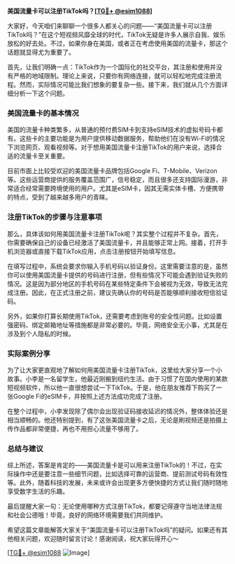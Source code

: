 **美国流量卡可以注册TikTok吗？[[TG💪+ @esim1088](https://t.me/s/esim1088)]**

大家好，今天咱们来聊聊一个很多人都关心的问题——“美国流量卡可以注册TikTok吗？”在这个短视频风靡全球的时代，TikTok无疑是许多人展示自我、娱乐放松的好去处。不过，如果你身在美国，或者正在考虑使用美国的流量卡，那这个话题就显得尤为重要了。

首先，让我们明确一点：TikTok作为一个国际化的社交平台，其注册和使用并没有严格的地域限制。理论上来说，只要你有网络连接，就可以轻松地完成注册流程。然而，实际情况可能比我们想象的要复杂一些。接下来，我们就从几个方面详细分析一下这个问题。

### 美国流量卡的基本情况

美国的流量卡种类繁多，从普通的预付费SIM卡到支持eSIM技术的虚拟号码卡都有。这些卡的主要功能是为用户提供移动数据服务，帮助他们在没有Wi-Fi的情况下浏览网页、观看视频等。对于想用美国流量卡注册TikTok的用户来说，选择合适的流量卡至关重要。

目前市面上比较受欢迎的美国流量卡品牌包括Google Fi、T-Mobile、Verizon等。这些运营商提供的服务覆盖范围广，信号稳定，而且很多还支持国际漫游，非常适合经常需要跨境使用的用户。尤其是eSIM卡，因其无需实体卡槽、方便携带的特点，受到了越来越多用户的青睐。

### 注册TikTok的步骤与注意事项

那么，具体该如何用美国流量卡注册TikTok呢？其实整个过程并不复杂。首先，你需要确保自己的设备已经激活了美国流量卡，并且能够正常上网。接着，打开手机浏览器或直接下载TikTok应用，点击注册按钮开始填写信息。

在填写过程中，系统会要求你输入手机号码以验证身份。这里需要注意的是，虽然你可以使用美国流量卡提供的号码进行注册，但有些情况下可能会遇到验证失败的情况。这是因为部分地区的手机号码在某些特定条件下会被视为无效，导致无法完成注册。因此，在正式注册之前，建议先确认你的号码是否能够顺利接收短信验证码。

另外，如果你打算长期使用TikTok，还需要考虑到账号的安全性问题。比如设置强密码、绑定邮箱地址等措施都是非常必要的。毕竟，网络安全无小事，尤其是在涉及到个人隐私的时候。

### 实际案例分享

为了让大家更直观地了解如何用美国流量卡注册TikTok，这里给大家分享一个小故事。小李是一名留学生，他最近刚搬到纽约生活。由于习惯了在国内使用的某款短视频软件，所以他一直很想尝试一下TikTok。于是，他在朋友推荐下购买了一张Google Fi的eSIM卡，并按照上述方法成功完成了注册。

在整个过程中，小李发现除了偶尔会出现验证码接收延迟的情况外，整体体验还是相当顺畅的。他还特别提到，有了这张美国流量卡之后，无论是刷视频还是拍摄上传作品都非常便捷，再也不用担心流量不够用了。

### 总结与建议

综上所述，答案是肯定的——美国流量卡是可以用来注册TikTok的！不过，在实际操作中还是要注意一些细节问题，比如选择可靠的运营商、提前测试号码有效性等。此外，随着科技的发展，未来或许会出现更多方便快捷的方式让我们随时随地享受数字生活的乐趣。

最后提醒大家一句：无论使用哪种方式注册TikTok，都要记得遵守当地法律法规和社会公德哦！毕竟，良好的网络环境需要我们共同维护。

希望这篇文章能解答大家关于“美国流量卡可以注册TikTok吗”的疑问。如果还有其他相关问题，欢迎随时留言讨论！感谢阅读，祝大家玩得开心～

[[TG💪+ @esim1088](https://t.me/s/esim1088) ![Image](https://i.postimg.cc/4NQfJmqS/Snipaste-2025-05-13-00-14-12.png)]